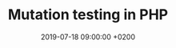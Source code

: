 ---
title: "Mutation testing in PHP"
excerpt: >
  Recently I spent an afternoon experimenting with mutation testing in PHP. In this post I would like to share the 
  background, the main idea of mutation testing, and the lessons I've learned from it.
date: 2019-07-18 09:00:00 +0200
external:
  url: https://www.moxio.com/blog/39/mutation-testing-in-php
  location: moxio.com
---